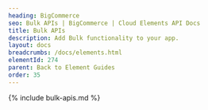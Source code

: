 ```yaml
---
heading: BigCommerce
seo: Bulk APIs | BigCommerce | Cloud Elements API Docs
title: Bulk APIs
description: Add Bulk functionality to your app.
layout: docs
breadcrumbs: /docs/elements.html
elementId: 274
parent: Back to Element Guides
order: 35
---
```


{% include bulk-apis.md %}
